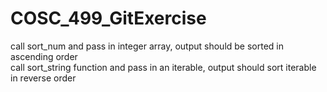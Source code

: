 # COSC_499_GitExercise
call sort_num and pass in integer array, output should be sorted in ascending order    
call sort_string function and pass in an iterable, output should sort iterable in reverse order

